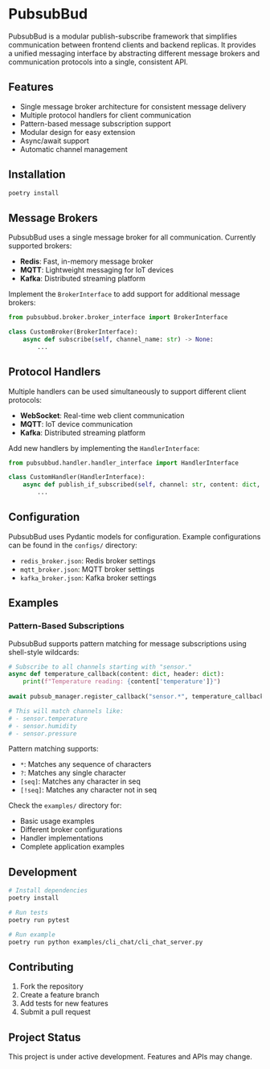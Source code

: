# PubsubBud

PubsubBud is a modular publish-subscribe framework that simplifies communication between frontend clients and backend replicas. It provides a unified messaging interface by abstracting different message brokers and communication protocols into a single, consistent API.

## Features

- Single message broker architecture for consistent message delivery
- Multiple protocol handlers for client communication
- Pattern-based message subscription support
- Modular design for easy extension
- Async/await support
- Automatic channel management

## Installation

```bash
poetry install
```

## Message Brokers

PubsubBud uses a single message broker for all communication. Currently supported brokers:

- **Redis**: Fast, in-memory message broker
- **MQTT**: Lightweight messaging for IoT devices
- **Kafka**: Distributed streaming platform

Implement the `BrokerInterface` to add support for additional message brokers:

```python
from pubsubbud.broker.broker_interface import BrokerInterface

class CustomBroker(BrokerInterface):
    async def subscribe(self, channel_name: str) -> None:
        ...
```

## Protocol Handlers

Multiple handlers can be used simultaneously to support different client protocols:

- **WebSocket**: Real-time web client communication
- **MQTT**: IoT device communication
- **Kafka**: Distributed streaming platform

Add new handlers by implementing the `HandlerInterface`:

```python
from pubsubbud.handler.handler_interface import HandlerInterface

class CustomHandler(HandlerInterface):
    async def publish_if_subscribed(self, channel: str, content: dict, header: dict) -> None:
        ...
```

## Configuration

PubsubBud uses Pydantic models for configuration. Example configurations can be found in the `configs/` directory:

- `redis_broker.json`: Redis broker settings
- `mqtt_broker.json`: MQTT broker settings
- `kafka_broker.json`: Kafka broker settings

## Examples

### Pattern-Based Subscriptions

PubsubBud supports pattern matching for message subscriptions using shell-style wildcards:

```python
# Subscribe to all channels starting with "sensor."
async def temperature_callback(content: dict, header: dict):
    print(f"Temperature reading: {content['temperature']}")
    
await pubsub_manager.register_callback("sensor.*", temperature_callback)

# This will match channels like:
# - sensor.temperature
# - sensor.humidity
# - sensor.pressure
```

Pattern matching supports:
- `*`: Matches any sequence of characters
- `?`: Matches any single character
- `[seq]`: Matches any character in seq
- `[!seq]`: Matches any character not in seq

Check the `examples/` directory for:
- Basic usage examples
- Different broker configurations
- Handler implementations
- Complete application examples

## Development

```bash
# Install dependencies
poetry install

# Run tests
poetry run pytest

# Run example
poetry run python examples/cli_chat/cli_chat_server.py
```

## Contributing

1. Fork the repository
2. Create a feature branch
3. Add tests for new features
4. Submit a pull request

## Project Status

This project is under active development. Features and APIs may change.
